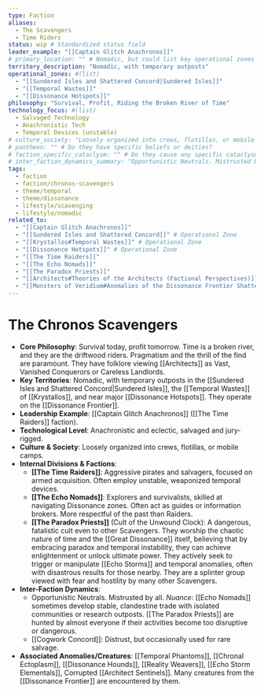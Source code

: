 ```yaml
---
type: Faction
aliases:
  - The Scavengers
  - Time Riders
status: wip # Standardized status field
leader_example: "[[Captain Glitch Anachronos]]"
# primary_location: "" # Nomadic, but could list key operational zones here or link to "Dissonance Frontier" region
territory_description: "Nomadic, with temporary outposts"
operational_zones: #(list)
  - "[[Sundered Isles and Shattered Concord|Sundered Isles]]"
  - "[[Temporal Wastes]]"
  - "[[Dissonance Hotspots]]"
philosophy: "Survival, Profit, Riding the Broken River of Time"
technology_focus: #(list)
  - Salvaged Technology
  - Anachronistic Tech
  - Temporal Devices (unstable)
# culture_society: "Loosely organized into crews, flotillas, or mobile camps." # From body, can be here for consistency
# pantheon: "" # Do they have specific beliefs or deities?
# faction_specific_cataclysm: "" # Do they cause any specific cataclysms?
# inter_faction_dynamics_summary: "Opportunistic Neutrals. Mistrusted by all." # From body
tags:
  - faction
  - faction/chronos-scavengers
  - theme/temporal
  - theme/dissonance
  - lifestyle/scavenging
  - lifestyle/nomadic
related_to:
  - "[[Captain Glitch Anachronos]]"
  - "[[Sundered Isles and Shattered Concord]]" # Operational Zone
  - "[[Krystallos#Temporal Wastes]]" # Operational Zone
  - "[[Dissonance Hotspots]]" # Operational Zone
  - "[[The Time Raiders]]"
  - "[[The Echo Nomads]]"
  - "[[The Paradox Priests]]"
  - "[[Architects#Theories of the Architects (Factional Perspectives)]]"
  - "[[Monsters of Veridium#Anomalies of the Dissonance Frontier Shattered Concord Sundered Isles Dissonance Hotspots]]"
---
```

# The Chronos Scavengers

* **Core Philosophy**: Survival today, profit tomorrow. Time is a broken river, and they are the driftwood riders. Pragmatism and the thrill of the find are paramount. They have folklore viewing [[Architects]] as Vast, Vanished Conquerors or Careless Landlords.
* **Key Territories**: Nomadic, with temporary outposts in the [[Sundered Isles and Shattered Concord|Sundered Isles]], the [[Temporal Wastes]] of [[Krystallos]], and near major [[Dissonance Hotspots]]. They operate on the [[Dissonance Frontier]].
* **Leadership Example**: [[Captain Glitch Anachronos]] ([[The Time Raiders]] faction).
* **Technological Level**: Anachronistic and eclectic, salvaged and jury-rigged.
* **Culture & Society**: Loosely organized into crews, flotillas, or mobile camps.
* **Internal Divisions & Factions**:
    * **[[The Time Raiders]]**: Aggressive pirates and salvagers, focused on armed acquisition. Often employ unstable, weaponized temporal devices.
    * **[[The Echo Nomads]]**: Explorers and survivalists, skilled at navigating Dissonance zones. Often act as guides or information brokers. More respectful of the past than Raiders.
    * **[[The Paradox Priests]]** (Cult of the Unwound Clock): A dangerous, fatalistic cult even to other Scavengers. They worship the chaotic nature of time and the [[Great Dissonance]] itself, believing that by embracing paradox and temporal instability, they can achieve enlightenment or unlock ultimate power. They actively seek to trigger or manipulate [[Echo Storms]] and temporal anomalies, often with disastrous results for those nearby. They are a splinter group viewed with fear and hostility by many other Scavengers.
* **Inter-Faction Dynamics**:
    * Opportunistic Neutrals. Mistrusted by all. *Nuance*: [[Echo Nomads]] sometimes develop stable, clandestine trade with isolated communities or research outposts. [[The Paradox Priests]] are hunted by almost everyone if their activities become too disruptive or dangerous.
    * [[Cogwork Concord]]: Distrust, but occasionally used for rare salvage.
* **Associated Anomalies/Creatures**: [[Temporal Phantoms]], [[Chronal Ectoplasm]], [[Dissonance Hounds]], [[Reality Weavers]], [[Echo Storm Elementals]], Corrupted [[Architect Sentinels]]. Many creatures from the [[Dissonance Frontier]] are encountered by them.